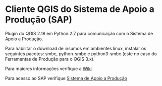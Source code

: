 # Cliente QGIS do Sistema de Apoio a Produção (SAP)

Plugin do QGIS 2.18 em Python 2.7 para comunicação com o Sistema de Apoio a Produção.

Para habilitar o download de insumos em ambientes linux, instalar os seguintes pacotes: smbc, python-smbc e python3-smbc (este no caso do Ferramentas de Produção para o QGIS 3.x).

Para maiores informações verifique a [Wiki](https://github.com/1cgeo/sap/wiki)

Para acesso ao SAP verifique [Sistema de Apoio a Produção](https://github.com/1cgeo/sap)
